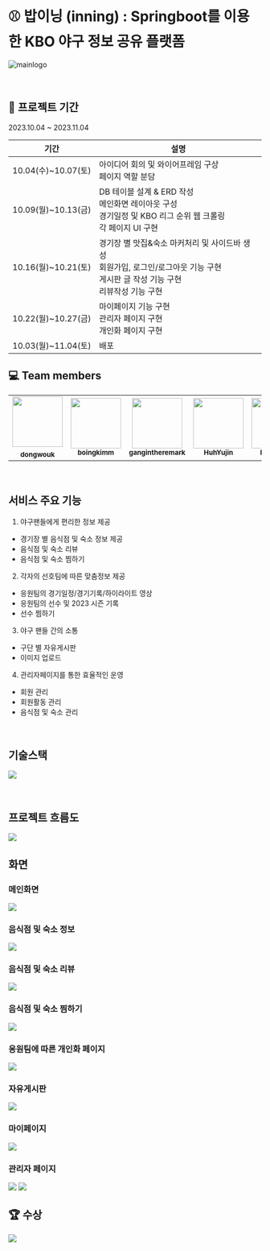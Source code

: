 # ⚾️ 밥이닝 (inning) : Springboot를 이용한 KBO 야구 정보 공유 플랫폼
![mainlogo](https://github.com/gangintheremark/bap_inning/assets/81904943/94fa2081-c814-488f-a374-515e4bef8ca3)

<br>

## 📆 프로젝트 기간

2023.10.04 ~ 2023.11.04

| 기간                | 설명                                                         |
| ------------------- | ------------------------------------------------------------ |
| 10.04(수)~10.07(토) | 아이디어 회의 및 와이어프레임 구상<br>  페이지 역할 분담                        |
| 10.09(월)~10.13(금) | DB 테이블 설계 & ERD 작성<br> 메인화면 레이아웃 구성<br> 경기일정 및 KBO 리그 순위 웹 크롤링<br>각 페이지 UI 구현                                  |
| 10.16(월)~10.21(토) | 경기장 별 맛집&숙소 마커처리 및 사이드바 생성<br>회원가입, 로그인/로그아웃 기능 구현<br>게시판 글 작성 기능 구현<br> 리뷰작성 기능 구현   |
| 10.22(월)~10.27(금) | 마이페이지 기능 구현<br> 관리자 페이지 구현<br> 개인화 페이지 구현 |
| 10.03(월)~11.04(토) |  배포 |

## 💻 Team members  

<table>
  <tr>
    <td align="center"><a href="https://github.com/dongwouk"><img src="https://avatars.githubusercontent.com/u/129401432?v=4" width="100px;" alt=""/><br /><sub><b>dongwouk</sub></a><br /><a href="https://github.com/pknu-wap/2023_1_WAT_BeJuRyu/commits/main?author=jeongjaino" title="Code"></a></td>
    <td align="center"><a href="https://github.com/boingkimm"><img src="https://avatars.githubusercontent.com/u/138134826?v=4" width="100px;" alt=""/><br /><sub><b>boingkimm</b></sub></a><br /><a href="https://github.com/pknu-wap/2023_1_WAT_BeJuRyu/commits/main?author=SunYerim" title="Code"></a></td>
    <td align="center"><a href="https://github.com/gangintheremark"><img src="https://avatars.githubusercontent.com/u/81904943?v=4" width="100px;" at=""/><br /><sub><b>gangintheremark</b></sub></a><br /><a href="https://github.com/pknu-wap/2023_1_WAT_BeJuRyu/commits/main?author=onegqueen" title="Code"></a></td>
    <td align="center"><a href="https://github.com/HuhYujin"><img src="https://avatars.githubusercontent.com/u/138845035?v=4" width="100px;" at=""/><br /><sub><b>HuhYujin</b></sub></a><br /><a href="https://github.com/pknu-wap/2023_1_WAT_BeJuRyu/commits/main?author=nuyh99" title="Code"></a></td>
    <td align="center"><a href="https://github.com/Hyejinee9"><img src="https://avatars.githubusercontent.com/u/138734570?v=4" width="100px;" at=""/><br /><sub><b>Hyejinee9</b></sub></a><br /><a href="https://github.com/pknu-wap/2023_1_WAT_BeJuRyu/commits/main?author=LimDoHyeon" title="Code"></a></td>
  </tr>
</table>
<br>

## 서비스 주요 기능
1. 야구팬들에게 편리한 정보 제공
- 경기장 별 음식점 및 숙소 정보 제공
- 음식점 및 숙소 리뷰 
- 음식점 및 숙소 찜하기
2. 각자의 선호팀에 따른 맞춤정보 제공
- 응원팀의 경기일정/경기기록/하이라이트 영상
- 응원팀의 선수 및 2023 시즌 기록
- 선수 찜하기 
3. 야구 팬들 간의 소통
- 구단 별 자유게시판
- 이미지 업로드 
4. 관리자페이지를 통한 효율적인 운영
- 회원 관리
- 회원활동 관리
- 음식점 및 숙소 관리 

<br>

## 기술스택
![](https://velog.velcdn.com/images/gangintheremark/post/d7206116-e9fc-431a-b04a-5f1a1701d624/image.png)

<br>

## 프로젝트 흐름도
![](https://velog.velcdn.com/images/gangintheremark/post/654dcc43-4d2b-4105-9615-4aaaf99c8d08/image.png)


## 화면 
### 메인화면
![](https://velog.velcdn.com/images/gangintheremark/post/1a0f8d3e-cd58-4053-a1a3-1bb4edd576bd/image.gif)

### 음식점 및 숙소 정보 
![](https://velog.velcdn.com/images/gangintheremark/post/6ff17d01-2f4e-42d2-8f9f-f9942eac515b/image.gif)

### 음식점 및 숙소 리뷰
![](https://velog.velcdn.com/images/gangintheremark/post/4cb7cc62-7b3b-4014-9910-6a15816ec407/image.gif)

### 음식점 및 숙소 찜하기
![](https://velog.velcdn.com/images/gangintheremark/post/47cb192f-087d-43c1-8c9e-06a314295b93/image.gif)

### 응원팀에 따른 개인화 페이지 
![](https://velog.velcdn.com/images/gangintheremark/post/90f0005b-bdb8-4957-a1f4-6b1ecde40241/image.gif)

### 자유게시판
![](https://velog.velcdn.com/images/gangintheremark/post/856e2ee9-21b4-44c3-a6bf-279f8b14cf6b/image.gif)

### 마이페이지
![](https://velog.velcdn.com/images/gangintheremark/post/20b0d025-2619-4b3c-8f0d-80adc3177fe0/image.gif)

### 관리자 페이지
![](https://velog.velcdn.com/images/gangintheremark/post/444f5700-aa49-43ef-8942-0df0e4277f94/image.gif)
![](https://velog.velcdn.com/images/gangintheremark/post/33a67e5d-ee10-4690-8f66-d747e1bfa55f/image.gif)

## 🏆 수상 
![](https://velog.velcdn.com/images/gangintheremark/post/da0c7a50-b8f2-411a-8e6b-4429e58538f9/image.jpg)
